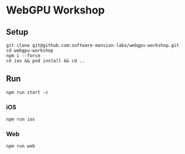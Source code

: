 # WebGPU Workshop

## Setup

```
git clone git@github.com:software-mansion-labs/webgpu-workshop.git
cd webgpu-workshop
npm i --force
cd ios && pod install && cd ..
```

## Run

```
npm run start -c
```

### iOS
```
npm run ios
```

### Web
```
npm run web
```
